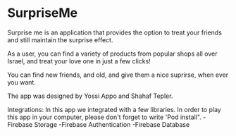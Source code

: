 # SurpriseMe




Surprise me is an application that provides the option to treat your friends and still maintain the surprise effect.

As a user, you can find a variety of products from popular shops all over Israel, and treat your love one in just a few clicks!

You can find new friends, and old, and give them a nice suprirse, when ever you want.

The app was designed by Yossi Appo and Shahaf Tepler.




Integrations: 
In this app we integrated with a few libraries. In order to play this app in your computer, please don't forget to write 'Pod install".
-Firebase Storage
-Firebase Authentication
-Firebase Database



